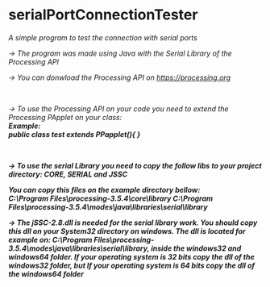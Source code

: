# serialPortConnectionTester
<h6>A simple program to test the connection with serial ports</6>
<br>
<p>-> The program was made using Java with the Serial Library of the Processing API</p>
<p>-> You can donwload the Processing API on <a href ="https://processing.org/">https://processing.org</a></p>
<br>
<p>-> To use the Processing API on your code you need to extend the Processing PApplet on your class: <br>
  <b>Example:<b><br>
  public class test extends PPapplet(){
  }
</p>
<br>
<p>-> To use the serial Library you need to copy the follow libs to your project directory: CORE, SERIAL and JSSC<br>

  You can copy this files on the example directory bellow: 
  <br>
  C:\Program Files\processing-3.5.4\core\library
  C:\Program Files\processing-3.5.4\modes\java\libraries\serial\library
  <br>
  </p>
<p>-> The jSSC-2.8.dll is needed for the serial library work. You should copy this dll on your System32 directory on windows. The dll is located for example on: C:\Program Files\processing-3.5.4\modes\java\libraries\serial\library, inside the windows32 and windows64 folder. If your operating system is 32 bits copy the dll of the windows32 folder, but If your operating system is 64 bits copy the dll of the windows64 folder</p>  
  
